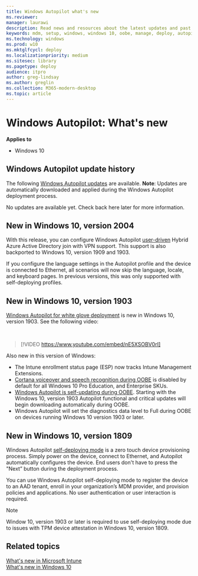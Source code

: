 ```yaml
---
title: Windows Autopilot what's new
ms.reviewer: 
manager: laurawi
description: Read news and resources about the latest updates and past versions of Windows Autopilot.
keywords: mdm, setup, windows, windows 10, oobe, manage, deploy, autopilot, ztd, zero-touch, partner, msfb, intune
ms.technology: windows
ms.prod: w10
ms.mktglfcycl: deploy
ms.localizationpriority: medium
ms.sitesec: library
ms.pagetype: deploy
audience: itpro
author: greg-lindsay
ms.author: greglin
ms.collection: M365-modern-desktop
ms.topic: article
---
```



# Windows Autopilot: What's new

**Applies to**

- Windows 10

## Windows Autopilot update history

The following [Windows Autopilot updates](autopilot-update.md) are available. **Note**: Updates are automatically downloaded and applied during the Windows Autopilot deployment process. 

No updates are available yet. Check back here later for more information.

## New in Windows 10, version 2004

With this release, you can configure Windows Autopilot [user-driven](user-driven.md) Hybrid Azure Active Directory join with VPN support. This support is also backported to Windows 10, version 1909 and 1903.

If you configure the language settings in the Autopilot profile and the device is connected to Ethernet, all scenarios will now skip the language, locale, and keyboard pages. In previous versions, this was only supported with self-deploying profiles.

## New in Windows 10, version 1903

[Windows Autopilot for white glove deployment](white-glove.md) is new in Windows 10, version 1903. See the following video:

<br>

> [!VIDEO https://www.youtube.com/embed/nE5XSOBV0rI]

Also new in this version of Windows:
- The Intune enrollment status page (ESP) now tracks Intune Management Extensions.
- [Cortana voiceover and speech recognition during OOBE](windows-autopilot-scenarios.md#cortana-voiceover-and-speech-recognition-during-oobe) is disabled by default for all Windows 10 Pro Education, and Enterprise SKUs.
- [Windows Autopilot is self-updating during OOBE](windows-autopilot-scenarios.md#windows-autopilot-is-self-updating-during-oobe). Starting with the Windows 10, version 1903 Autopilot functional and critical updates will begin downloading automatically during OOBE.
- Windows Autopilot will set the diagnostics data level to Full during OOBE on devices running Windows 10 version 1903 or later. 

## New in Windows 10, version 1809

Windows Autopilot [self-deploying mode](self-deploying.md) is a zero touch device provisioning process. Simply power on the device, connect to Ethernet, and Autopilot automatically configures the device. End users don't have to press the "Next” button during the deployment process. 

You can use Windows Autopilot self-deploying mode to register the device to an AAD tenant, enroll in your organization’s MDM provider, and provision policies and applications. No user authentication or user interaction is required.

>[!NOTE]
>Window 10, version 1903 or later is required to use self-deploying mode due to issues with TPM device attestation in Windows 10, version 1809.

## Related topics

[What's new in Microsoft Intune](/intune/whats-new)<br>
[What's new in Windows 10](/windows/whats-new/)
